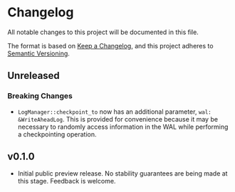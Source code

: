 # Changelog

All notable changes to this project will be documented in this file.

The format is based on [Keep a Changelog](https://keepachangelog.com/en/1.0.0/),
and this project adheres to [Semantic Versioning](https://semver.org/spec/v2.0.0.html).

## Unreleased

### Breaking Changes

- `LogManager::checkpoint_to` now has an additional parameter, `wal:
  &WriteAheadLog`. This is provided for convenience because it may be necessary
  to randomly access information in the WAL while performing a checkpointing
  operation.

## v0.1.0

- Initial public preview release. No stability guarantees are being made at this
  stage. Feedback is welcome.
